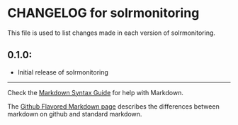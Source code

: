 # CHANGELOG for solrmonitoring

This file is used to list changes made in each version of solrmonitoring.

## 0.1.0:

* Initial release of solrmonitoring

- - -
Check the [Markdown Syntax Guide](http://daringfireball.net/projects/markdown/syntax) for help with Markdown.

The [Github Flavored Markdown page](http://github.github.com/github-flavored-markdown/) describes the differences between markdown on github and standard markdown.
